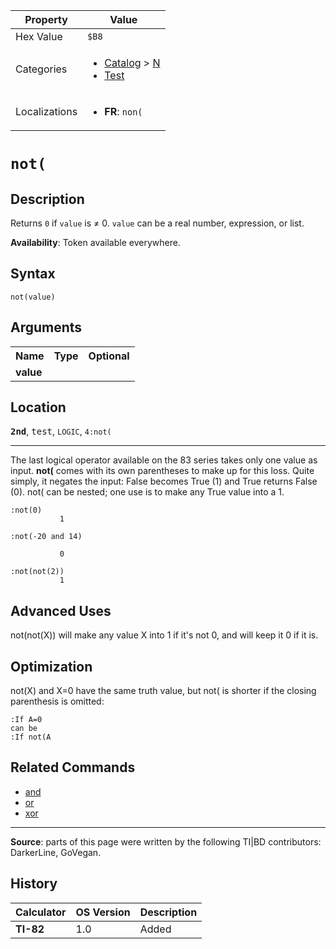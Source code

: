 | Property      | Value |
|---------------|-------|
| Hex Value     | `$B8`|
| Categories    | <ul><li>[Catalog](<../categories/Catalog.md>) > [N](<../categories/Catalog.md#N>)</li><li>[Test](<../categories/Test.md>)</li></ul> |
| Localizations | <ul><li><b>FR</b>: `non(`</li></ul> |

# `not(`

## Description
Returns `0` if `value` is ≠ 0. `value` can be a real number, expression, or list.


<b>Availability</b>: Token available everywhere.

## Syntax
`not(value)`

## Arguments
<table>
<tr><th>Name</th><th>Type</th><th>Optional</th></tr>

<tr><td><b>value</b></td><td></td><td></td></tr>

</table>

## Location
<tt><kbd><b>2nd</b></kbd></tt>, <kbd>test</kbd>, `LOGIC`, `4:not(`
<hr>

The last logical operator available on the 83 series takes only one value as input. **not(** comes with its own parentheses to make up for this loss. Quite simply, it negates the input: False becomes True (1) and True returns False (0). not( can be nested; one use is to make any True value into a 1.

```ti-basic
:not(0)
           1

:not(-20 and 14)

           0

:not(not(2))
           1
```

## Advanced Uses

not(not(X)) will make any value X into 1 if it's not 0, and will keep it 0 if it is.

## Optimization

not(X) and X=0 have the same truth value, but not( is shorter if the closing parenthesis is omitted:

```ti-basic
:If A=0
can be
:If not(A
```

## Related Commands

*   [and](and.md)
*   [or](or.md)
*   [xor](xor.md)

* * *

**Source**: parts of this page were written by the following TI|BD contributors: DarkerLine, GoVegan.

## History
| Calculator | OS Version | Description |
|------------|------------|-------------|
| <b>TI-82</b> | 1.0 | Added |


